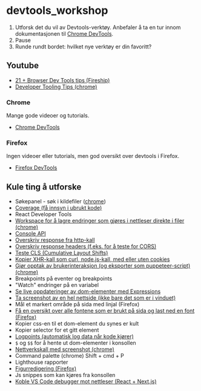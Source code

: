 # devtools_workshop

1. Utforsk det du vil av Devtools-verktøy. Anbefaler å ta en tur innom dokumentasjonen til [Chrome DevTools](https://developer.chrome.com/docs/devtools).
2. Pause
3. Runde rundt bordet: hvilket nye verktøy er din favoritt?

## Youtube

- [21 + Browser Dev Tools tips (Fireship)](https://www.youtube.com/watch?v=TcTSqhpm80Y&t=329s)
- [Developer Tooling Tips (chrome)](https://www.youtube.com/watch?v=kuliHlLk9wQ&list=PLNYkxOF6rcIAcezfL8q0rjt13ufKseL5X)

### Chrome

Mange gode videoer og tutorials.

- [Chrome DevTools](https://developer.chrome.com/docs/devtools)

### Firefox

Ingen videoer eller tutorials, men god oversikt over devtools i Firefox.

- [Firefox DevTools](https://firefox-source-docs.mozilla.org/devtools-user/)

## Kule ting å utforske

- Søkepanel - søk i kildefiler ([chrome](https://youtu.be/KxjGYcHZ_uI?t=220))
- [Coverage (få innsyn i ubrukt kode)](https://developer.chrome.com/docs/devtools/coverage)
- React Developer Tools
- [Workspace for å lagre endringer som gjøres i nettleser direkte i filer (chrome)](https://developer.chrome.com/docs/devtools/workspaces)
- [Console API](https://developer.chrome.com/docs/devtools/console/api)
- [Overskriv response fra http-kall](https://youtu.be/KxjGYcHZ_uI?t=40)
- [Overskriv response headers (f.eks. for å teste for CORS)](https://youtu.be/KxjGYcHZ_uI?t=306)
- [Teste CLS (Cumulative Layout Shifts)](https://youtu.be/KxjGYcHZ_uI?t=150)
- [Kopier XHR-kall som curl, node.js-kall, med eller uten cookies](https://developer.chrome.com/docs/devtools/network/reference#copy)
- [Gjør opptak av brukerinteraksjon (og eksporter som puppeteer-script) (chrome)](https://developer.chrome.com/docs/devtools/recorder/)
- Breakpoints på eventer og breakpoints
- "Watch" endringer på en variabel
- [Se live oppdateringer av dom-elementer med Expressions](https://youtu.be/TcTSqhpm80Y?t=157)
- [Ta screenshot av en hel nettside (ikke bare det som er i vinduet)](https://developer.chrome.com/blog/devtools-tips-33)
- Mål et markert område på sida med linjal (Firefox)
- [Få en oversikt over alle fontene som er brukt på sida og last ned en font (Firefox)](https://youtu.be/4yahO8BajeE?t=24)
- Kopier css-en til et dom-element du synes er kult
- Kopier selector for et gitt element
- [Logpoints (automatisk log data når kode kjører)](https://youtu.be/JyHjoaUhAus?t=116)
- `$` og `$$` for å hente ut dom-elementer i konsollen
- [Nettverkskall med screenshot (chrome)](https://youtu.be/kuliHlLk9wQ?t=155)
- Command palette (chrome) Shift + cmd + P
- Lighthouse rapporter
- [Figurredigering (Firefox)](https://youtu.be/S36N8RGdY2U?t=537)
- Js snippes som kan kjøres fra konsollen
- [Koble VS Code debugger mot nettleser (React + Next.js)](https://youtu.be/l8knG0BPr-o?t=159)

